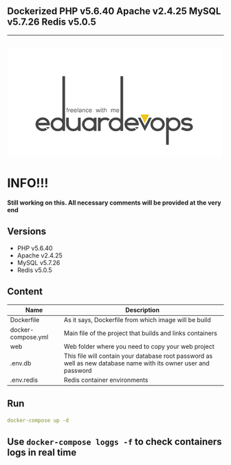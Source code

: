 ## Dockerized PHP v5.6.40 Apache v2.4.25 MySQL v5.7.26 Redis v5.0.5
------
![Logo](lg.png)
------
# INFO!!!
####  Still working on this. All necessary comments will be provided at the very end

## Versions
*	PHP v5.6.40
*	Apache v2.4.25
*	MySQL v5.7.26
*	Redis v5.0.5

## Content
Name| Description
------------ | -------------
Dockerfile | As it says, Dockerfile from which image will be build
docker-compose.yml  | Main file of the project that builds and links containers
web | Web folder where you need to copy your web project
.env.db | This file will contain your database root password as well as new database name with its owner user and password
.env.redis | Redis container environments

## Run
```yaml
docker-compose up -d
```
Use `docker-compose loggs -f` to check containers logs in real time
------
